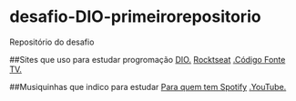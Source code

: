 # desafio-DIO-primeirorepositorio
Repositório do desafio

##Sites que uso para estudar progromação
[DIO.](https://www.dio.me/)
[Rocktseat](https://www.rocketseat.com.br/)
[.Código Fonte TV.](https://www.youtube.com/watch?v=BTENKdRVS2U)

##Musiquinhas que indico para estudar
[Para quem tem Spotify](https://open.spotify.com/playlist/7eDIaf6obY6fNdqCtAkZpY?si=08a3c9b87370424e)
[.YouTube.](https://www.youtube.com/watch?v=9E4UuCxAmM0)
